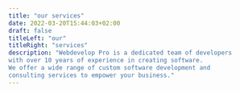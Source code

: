 ```yaml
---
title: "our services"
date: 2022-03-20T15:44:03+02:00
draft: false
titleLeft: "our"
titleRight: "services"
description: "Webdevelop Pro is a dedicated team of developers 
with over 10 years of experience in creating software. 
We offer a wide range of custom software development and 
consulting services to empower your business."
---
```


